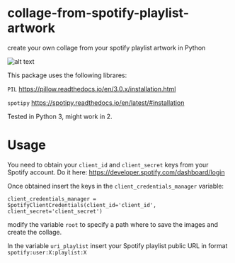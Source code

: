 # collage-from-spotify-playlist-artwork
create your own collage from your spotify playlist artwork in Python

![alt text](https://imgur.com/a/3d7OlX2) 

This package uses the following librares:

`PIL` https://pillow.readthedocs.io/en/3.0.x/installation.html 

`spotipy` https://spotipy.readthedocs.io/en/latest/#installation 


Tested in Python 3, might work in 2.

# Usage

You need to obtain your `client_id` and `client_secret` keys from your Spotify account. Do it here: https://developer.spotify.com/dashboard/login 

Once obtained insert the keys in the `client_credentials_manager` variable:

`client_credentials_manager = SpotifyClientCredentials(client_id='client_id',
                                                      client_secret='client_secret')`
                                                      
modify the variable `root`  to specify a path where to save the images and create the collage.

In the variable `uri_playlist` insert your Spotify playlist public URL in format `spotify:user:X:playlist:X`


